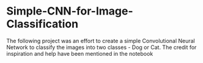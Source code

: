 # Simple-CNN-for-Image-Classification
The following project was an effort to create a simple Convolutional Neural Network to classify the images into two classes - Dog or Cat. The credit for inspiration and help have been mentioned in the notebook

